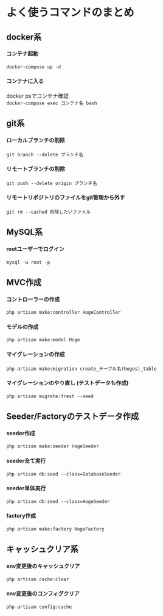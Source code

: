 # よく使うコマンドのまとめ

## docker系
#### コンテナ起動
`docker-compose up -d`

#### コンテナに入る
docker psでコンテナ確認<br>
`docker-compose exec コンテナ名 bash`


## git系
#### ローカルブランチの削除
`git branch --delete ブランチ名`

#### リモートブランチの削除
`git push --delete origin ブランチ名`

#### リモートリポジトリのファイルをgit管理から外す
`git rm --cached 削除したいファイル`


## MySQL系
#### rootユーザーでログイン
`mysql -u root -p`

#### 


## MVC作成
#### コントローラーの作成
`php artisan make:controller HogeController`

#### モデルの作成
`php artisan make:model Hoge`

#### マイグレーションの作成
`php artisan make:migration create_テーブル名(hoges)_table`

#### マイグレーションのやり直し (テストデータも作成)
`php artisan migrate:fresh --seed`



## Seeder/Factoryのテストデータ作成
#### seeder作成
`php artisan make:seeder HogeSeeder`

#### seeder全て実行
`php artisan db:seed --class=DatabaseSeeder`

#### seeder単体実行
`php artisan db:seed --class=HogeSeeder`

#### factory作成
`php artisan make:factory HogeFactory`



## キャッシュクリア系
#### env変更後のキャッシュクリア
`php artisan cache:clear`

#### env変更後のコンフィグクリア
`php artisan config:cache`
